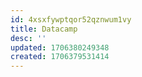 ```yaml
---
id: 4xsxfywptqor52qznwum1vy
title: Datacamp
desc: ''
updated: 1706380249348
created: 1706379531414
---
```



